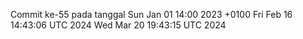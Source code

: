 Commit ke-55 pada tanggal Sun Jan 01 14:00 2023 +0100
Fri Feb 16 14:43:06 UTC 2024
Wed Mar 20 19:43:15 UTC 2024
